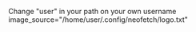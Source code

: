 Change "user" in your path on your own username
image_source="/home/user/.config/neofetch/logo.txt"
